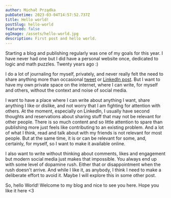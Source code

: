 ```yaml
---
author: Michał Prządka
pubDatetime: 2023-03-04T14:57:52.737Z
title: Hello world!
postSlug: hello-world
featured: false
ogImage: /assets/hello-world.jpg
description: First post and hello world.
---
```


Starting a blog and publishing regularly was one of my goals for this year. I have never had one but I did have a personal website once, dedicated to logic and math puzzles. Twenty years ago :)  

I do a lot of journaling for myself, privately, and never really felt the need to share anything more than occasional [tweet](https://twitter.com/przadka) or [LinkedIn post](https://www.linkedin.com/in/przadka/).  But I want to have my own private space on the internet, where I can write, for myself and others, without the context and noise of social media. 

I want to have a place where I can write about anything I want, share anything I like or dislike, and not worry that I am fighting for attention with others. At the moment, especially on LinkedIn, I usually have second thoughts and reservations about sharing stuff that may not be relevant for other people. There is so much content and so little attention to spare than publishing more just feels like contributing to an existing problem.  And a lot of what I think, read and talk about with my friends is not relevant for most people. But at the same time, it is or can be relevant for some, and, certainly, for myself, so I want to make it available online. 

I also want to write without thinking about comments, likes and engagement but modern social media just makes that impossible. You always end up with some level of dopamine rush. Either that or disappointment when the rush doesn't arrive. And while I like it, as anybody, I think I need to make a deliberate effort to avoid it. Maybe I will explore this in some other post.

So, hello World! Welcome to my blog and nice to see you here. Hope you like it here <3